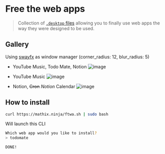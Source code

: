 # Free the web apps

> Collection of [`.desktop` files](https://specifications.freedesktop.org/desktop-entry-spec/desktop-entry-spec-latest.html) allowing you to finally use web apps the way they were designed to be used.

## Gallery

Using [swayfx](https://github.com/WillPower3309/swayfx) as window manager (corner_radius: 12, blur_radius: 5)

- YouTube Music, Todo Mate, Notion
  ![image](https://github.com/mathix420/free-the-web-apps/assets/37625778/65fd1f2c-beb8-4e8f-a133-6acd5feae10f)

- YouTube Music
  ![image](https://github.com/mathix420/free-the-web-apps/assets/37625778/376aa8a6-577e-47be-a94e-471230b1706a)

- Notion, ~~Cron~~ *Notion* Calendar
  ![image](https://github.com/mathix420/free-the-web-apps/assets/37625778/d04f03fb-254b-4216-8ee0-66574e75abc8)

## How to install

```bash
curl https://mathix.ninja/ftwa.sh | sudo bash
```

Will launch this CLI
```bash
Which web app would you like to install?
> todomate

DONE!
```
